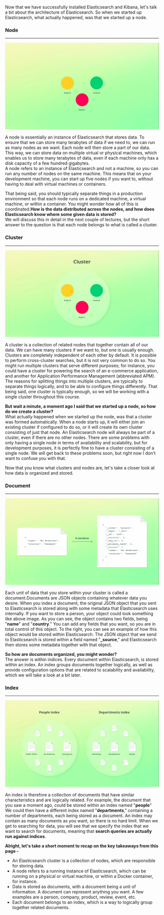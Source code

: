 Now that we have successfully installed Elasticsearch and Kibana, let's talk a bit about the architecture of Elasticsearch. So when we started up Elasticsearch, what actually happened, was that we started up a node.

### Node
___
<img src="images/1.png">

A node is essentially an instance of Elasticsearch that stores data. To ensure that we can store many terabytes of data if we need to, we can run as many nodes as we want. Each node will then store a part of our data. This way, we can store data on multiple virtual or physical machines, which enables us to store many terabytes of data, even if each machine only has a disk capacity of a few hundred gigabytes.<br/>
A node refers to an instance of Elasticsearch and not a machine, so you can run any number of nodes on the same machine. This means that on your development machine, you can start up five nodes if you want to, without having to deal with virtual machines or containers.

That being said, you should typically separate things in a production environment so that each node runs on a dedicated machine, a virtual machine, or within a container. You might wonder how all of this is coordinated.**How is the data distributed across the nodes, and how does Elasticsearch know where some given data is stored?**<br/>
We will discuss this in detail in the next couple of lectures, but the short answer to the question is that each node belongs to what is called a cluster.

### Cluster 
___
<img src="images/2.png">

A cluster is a collection of related nodes that together contain all of our data. We can have many clusters if we want to, but one is usually enough. Clusters are completely independent of each other by default. It is possible to perform cross-cluster searches, but it is not very common to do so. You might run multiple clusters that serve different purposes; for instance, you could have a cluster for powering the search of an e-commerce application, and another for Application Performance Management (abbreviated APM). The reasons for splitting things into multiple clusters, are typically to separate things logically, and to be able to configure things differently. That being said, one cluster is typically enough, so we will be working with a single
cluster throughout this course.

**But wait a minute, a moment ago I said that we started up a node, so how do we create a cluster?**<br/>
What actually happened when we started up the node, was that a cluster was formed automatically. When a node starts up, it will either join an existing cluster if configured to do so, or it will create its own cluster consisting of just that node. An Elasticsearch node will always be part of a cluster, even if there are no other nodes. There are some problems with only having a single node in terms of availability and scalability, but for development purposes, it is perfectly fine to have a cluster consisting of a single node. We will get back to these problems soon, but right now I don't want to confuse you with that.

Now that you know what clusters and nodes are, let's take a closer look at how data is organized and stored.

### Document 
___
<img src="images/3.png">

Each unit of data that you store within your cluster is called a document.Documents are JSON objects containing whatever data you desire. When you index a document, the original JSON object that you sent to Elasticsearch is stored along with some metadata that Elasticsearch uses internally. If you want to store a person, your object could look something like above image. As you can see, the object contains two fields, being "**name**" and "**country**." You can add any fields that you want, so you are in total control of this object. To the right, you can see an example of how this object would be stored within Elasticsearch. The JSON object that we send to Elasticsearch is stored within a field named "**_source**," and Elasticsearch then stores some metadata together with that object.

**So how are documents organized, you might wonder?**<br/>
The answer is within indices. Every document within Elasticsearch, is stored within an index. An index groups documents together logically, as well as provide configuration options that are related to scalability and availability, which we will take a look at a bit later.


### Index 
___
<img src="images/4.png">

An index is therefore a collection of documents that have similar characteristics and are logically related. For example, the document that you saw a moment ago, could be stored within an index named "**people**" We could then have a different index named "**departments**," containing a number of departments, each being stored as a document. An index may contain as many documents as you want, so there is no hard limit. When we get to searching for data, you will see that we specify the index that we want to search for documents, meaning that **search queries are actually run against indices**.

**Alright, let's take a short moment to recap on the key takeaways from this page -**

* An Elasticsearch cluster is a collection of nodes, which are responsible for storing data.
* A node refers to a running instance of Elasticsearch, which can be running on a physical or virtual machine, or within a Docker container, for instance.
* Data is stored as documents, with a document being a unit of information. A document can represent anything you want. A few examples are a person, company, product, review, event, etc.
* Each document belongs to an index, which is a way to logically group together related documents.

